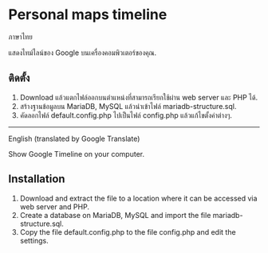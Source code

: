 # Personal maps timeline

ภาษาไทย

แสดงไทม์ไลน์ของ Google บนเครื่องคอมพิวเตอร์ของคุณ.

## ติดตั้ง
1. Download แล้วแตกไฟล์ออกบนตำแหน่งที่สามารถเรียกใช้ผ่าน web server และ PHP ได้.
2. สร้างฐานข้อมูลบน MariaDB, MySQL แล้วนำเข้าไฟล์ mariadb-structure.sql.
3. คัดลอกไฟล์ default.config.php ไปเป็นไฟล์ config.php แล้วแก้ไขตั้งค่าต่างๆ.

---

English (translated by Google Translate)

Show Google Timeline on your computer.

## Installation
1. Download and extract the file to a location where it can be accessed via web server and PHP.
2. Create a database on MariaDB, MySQL and import the file mariadb-structure.sql.
3. Copy the file default.config.php to the file config.php and edit the settings.